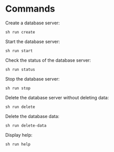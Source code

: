 # Commands

Create a database server:
```
sh run create
```

Start the database server:
```
sh run start
```

Check the status of the database server:
```
sh run status
```

Stop the database server:
```
sh run stop
```

Delete the database server without deleting data:
```
sh run delete
```

Delete the database data:
```
sh run delete-data
```

Display help:
```
sh run help
```